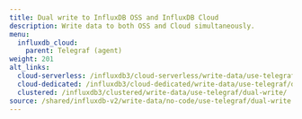 ```yaml
---
title: Dual write to InfluxDB OSS and InfluxDB Cloud
description: Write data to both OSS and Cloud simultaneously.
menu:
  influxdb_cloud:
    parent: Telegraf (agent)
weight: 201
alt_links:
  cloud-serverless: /influxdb3/cloud-serverless/write-data/use-telegraf/dual-write/
  cloud-dedicated: /influxdb3/cloud-dedicated/write-data/use-telegraf/dual-write/
  clustered: /influxdb3/clustered/write-data/use-telegraf/dual-write/
source: /shared/influxdb-v2/write-data/no-code/use-telegraf/dual-write.md
---
```


<!-- The content of this file is at 
// SOURCE content/shared/influxdb-v2/write-data/no-code/use-telegraf/dual-write.md-->

